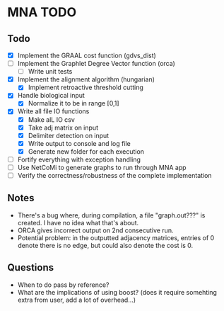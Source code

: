 # MNA TODO

## Todo

- [x] Implement the GRAAL cost function (gdvs_dist)
- [ ] Implement the Graphlet Degree Vector function (orca)
  - [ ] Write unit tests
- [x] Implement the alignment algorithm (hungarian)
  - [x] Implement retroactive threshold cutting
- [x] Handle biological input
  - [x] Normalize it to be in range [0,1]
- [x] Write all file IO functions
  - [x] Make alL IO csv
  - [x] Take adj matrix on input
  - [x] Delimiter detection on input
  - [x] Write output to console and log file
  - [x] Generate new folder for each execution
- [ ] Fortify everything with exception handling
- [ ] Use NetCoMi to generate graphs to run through MNA app
- [ ] Verify the correctness/robustness of the complete implementation

## Notes

- There's a bug where, during compilation, a file "graph.out???" is created. I have no idea what that's about.
- ORCA gives incorrect output on 2nd consecutive run.
- Potential problem: in the outputted adjacency matrices, entries of 0 denote there is no edge, but could also denote the cost is 0.

## Questions

- When to do pass by reference?
- What are the implications of using boost? (does it require somehting extra from user, add a lot of overhead...)
